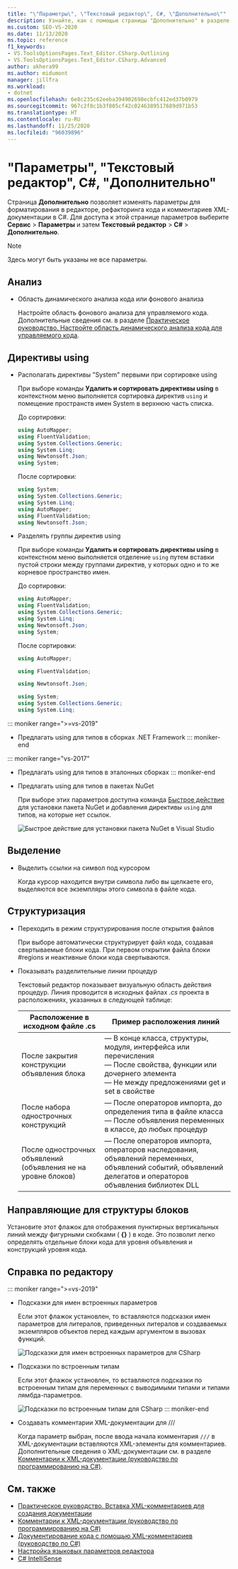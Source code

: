 ```yaml
---
title: "\"Параметры\", \"Текстовый редактор\", C#, \"Дополнительно\""
description: Узнайте, как с помощью страницы "Дополнительно" в разделе "C#" изменять параметры для форматирования в редакторе, рефакторинга кода и комментариев XML-документации в C#.
ms.custom: SEO-VS-2020
ms.date: 11/13/2020
ms.topic: reference
f1_keywords:
- VS.ToolsOptionsPages.Text_Editor.CSharp.Outlining
- VS.ToolsOptionsPages.Text_Editor.CSharp.Advanced
author: akhera99
ms.author: midumont
manager: jillfra
ms.workload:
- dotnet
ms.openlocfilehash: 6e8c235c62eeba394902698ecbfc412ed37b0979
ms.sourcegitcommit: 967c2f8c1b3f805cf42c0246389517689d971b53
ms.translationtype: HT
ms.contentlocale: ru-RU
ms.lasthandoff: 11/25/2020
ms.locfileid: "96039896"
---
```

# <a name="options-text-editor-c-advanced"></a>"Параметры", "Текстовый редактор", C#, "Дополнительно"

Страница **Дополнительно** позволяет изменять параметры для форматирования в редакторе, рефакторинга кода и комментариев XML-документации в C#. Для доступа к этой странице параметров выберите **Сервис** > **Параметры** и затем **Текстовый редактор** > **C#**  > **Дополнительно**.

> [!NOTE]
> Здесь могут быть указаны не все параметры.

## <a name="analysis"></a>Анализ

- Область динамического анализа кода или фонового анализа

   Настройте область фонового анализа для управляемого кода. Дополнительные сведения см. в разделе [Практическое руководство. Настройте область динамического анализа кода для управляемого кода](../../code-quality/configure-live-code-analysis-scope-managed-code.md).

## <a name="using-directives"></a>Директивы using

- Располагать директивы "System" первыми при сортировке using

   При выборе команды **Удалить и сортировать директивы using** в контекстном меню выполняется сортировка директив `using` и помещение пространств имен System в верхнюю часть списка.

   До сортировки:

   ```csharp
   using AutoMapper;
   using FluentValidation;
   using System.Collections.Generic;
   using System.Linq;
   using Newtonsoft.Json;
   using System;
   ```

   После сортировки:

   ```csharp
   using System;
   using System.Collections.Generic;
   using System.Linq;
   using AutoMapper;
   using FluentValidation;
   using Newtonsoft.Json;
   ```

- Разделять группы директив using

   При выборе команды **Удалить и сортировать директивы using** в контекстном меню выполняется отделение `using` путем вставки пустой строки между группами директив, у которых одно и то же корневое пространство имен.

   До сортировки:

   ```csharp
   using AutoMapper;
   using FluentValidation;
   using System.Collections.Generic;
   using System.Linq;
   using Newtonsoft.Json;
   using System;
   ```

   После сортировки:

   ```csharp
   using AutoMapper;

   using FluentValidation;

   using Newtonsoft.Json;

   using System;
   using System.Collections.Generic;
   using System.Linq;
   ```

::: moniker range=">=vs-2019"                                              
- Предлагать using для типов в сборках .NET Framework
::: moniker-end
                                         
::: moniker range="vs-2017"                                                
- Предлагать using для типов в эталонных сборках
::: moniker-end                                                            

- Предлагать using для типов в пакетах NuGet

   При выборе этих параметров доступна команда [Быстрое действие](../quick-actions.md) для установки пакета NuGet и добавления директивы `using` для типов, на которые нет ссылок.

   ![Быстрое действие для установки пакета NuGet в Visual Studio](media/nuget-lightbulb.png)

## <a name="highlighting"></a>Выделение

- Выделить ссылки на символ под курсором

   Когда курсор находится внутри символа либо вы щелкаете его, выделяются все экземпляры этого символа в файле кода.

## <a name="outlining"></a>Структуризация

- Переходить в режим структурирования после открытия файлов

   При выборе автоматически структурирует файл кода, создавая свертываемые блоки кода. При первом открытии файла блоки #regions и неактивные блоки кода свертываются.

- Показывать разделительные линии процедур

   Текстовый редактор показывает визуальную область действия процедур. Линия проводится в исходных файлах *.cs* проекта в расположениях, указанных в следующей таблице:

   |Расположение в исходном файле .cs|Пример расположения линий|
   |---------------------------------|------------------------------|
   |После закрытия конструкции объявления блока|— В конце класса, структуры, модуля, интерфейса или перечисления<br />— После свойства, функции или дочернего элемента<br />— Не между предложениями get и set в свойстве|
   |После набора однострочных конструкций|— После операторов импорта, до определения типа в файле класса<br />— После объявления переменных в классе, до любых процедур|
   |После однострочных объявлений (объявления не на уровне блоков)|— После операторов импорта, операторов наследования, объявлений переменных, объявлений событий, объявлений делегатов и операторов объявления библиотек DLL|

## <a name="block-structure-guides"></a>Направляющие для структуры блоков

Установите этот флажок для отображения пунктирных вертикальных линий между фигурными скобками ( **{}** ) в коде. Это позволит легко определять отдельные блоки кода для уровня объявления и конструкций уровня кода.

## <a name="editor-help"></a>Справка по редактору
::: moniker range=">=vs-2019"
- Подсказки для имен встроенных параметров 
    
    Если этот флажок установлен, то вставляются подсказки имен параметров для литералов, приведенных литералов и создаваемых экземпляров объектов перед каждым аргументом в вызовах функций.  
    
    ![Подсказки для имен встроенных параметров для CSharp](media/inline-parameter-name-hints-csharp.png)

- Подсказки по встроенным типам 
    
    Если этот флажок установлен, то вставляются подсказки по встроенным типам для переменных с выводимыми типами и типами лямбда-параметров.  
    
    ![Подсказки по встроенным типам для CSharp](media/inline-type-hints-csharp.png)
::: moniker-end
- Создавать комментарии XML-документации для ///

   Когда параметр выбран, после ввода начала комментария `///` в XML-документации вставляются XML-элементы для комментариев. Дополнительные сведения о XML-документации см. в разделе [Комментарии к XML-документации (руководство по программированию на C#)](/dotnet/csharp/programming-guide/xmldoc/xml-documentation-comments).

## <a name="see-also"></a>См. также

- [Практическое руководство. Вставка XML-комментариев для создания документации](../../ide/reference/generate-xml-documentation-comments.md)
- [Комментарии к XML-документации (руководство по программированию на C#)](/dotnet/csharp/programming-guide/xmldoc/xml-documentation-comments)
- [Документирование кода с помощью XML-комментариев (руководство по C#)](/dotnet/csharp/codedoc)
- [Настройка языковых параметров редактора](../../ide/reference/setting-language-specific-editor-options.md)
- [C# IntelliSense](../../ide/visual-csharp-intellisense.md)
